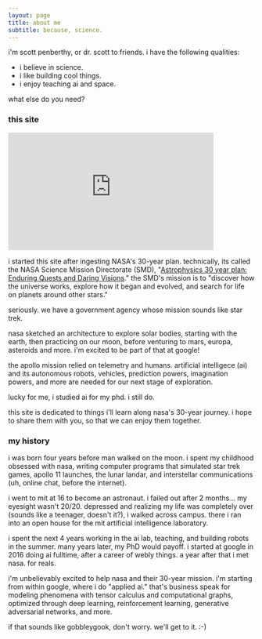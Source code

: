 ```yaml
---
layout: page
title: about me
subtitle: because, science.
---
```


i'm scott penberthy, or dr. scott to friends. i have the following qualities:

- i believe in science.
- i like building cool things.
- i enjoy teaching ai and space.

what else do you need?

### this site
<iframe width="420" height="240" src="https://www.youtube.com/embed/4pptCGR9N4g?rel=0;&autoplay=1&mute-1" frameborder="0" allow="accelerometer; autoplay; encrypted-media; gyroscope; picture-in-picture" allowfullscreen></iframe>

i started this site after ingesting NASA's 30-year plan.  technically, its called
the NASA Science Mission Directorate (SMD),
"[Astrophysics 30 year plan: Enduring Quests and Daring Visions](https://arxiv.org/pdf/1401.3741)."  the SMD's
mission is to "discover how the universe works,
explore how it began and evolved, and search for life on planets around other stars."

seriously.  we have a government agency whose mission sounds like star trek.

nasa 
sketched an architecture to explore solar bodies, starting with the earth, then 
practicing on our moon, before venturing to mars, europa, asteroids and more.  i'm 
excited to be part of that at google!

the apollo mission relied on telemetry and humans.  artificial intelligece (ai)
and its autonomous robots, vehicles, prediction powers, imagination powers, 
and more are needed for
our next stage of exploration.

lucky for me, i studied ai for my phd. i still do.

this site is dedicated to things i'll learn along nasa's 30-year journey.  i hope to share
them with you, so that we can enjoy them together.

### my history

i was born four years before man walked on the moon.  i spent my childhood obsessed with
nasa, writing computer programs that simulated star trek games, apollo 11 launches, 
the lunar landar, and interstellar communications (uh, online chat, before the
internet).

i went to mit at 16 to become an astronaut.  i failed out after 2 months... my eyesight
wasn't 20/20. depressed and realizing my life was completely over (sounds like a teenager,
doesn't it?), i walked across campus.  there i ran into an open house for the mit
artificial intelligence laboratory.

i spent the next 4 years working in the ai lab, teaching, and building robots in the summer.
many years later, my PhD would payoff.  i started at google in 2016 doing ai fulltime,
after a career of webly things.  a year after that i met nasa.  for reals.

i'm unbelievably excited to help nasa and their 30-year mission.  i'm starting
from within google, where i do "applied ai."  that's business speak for modeling
phenomena with tensor calculus and computational graphs, optimized through
deep learning, reinforcement learning, generative adversarial networks, and more.

if that sounds like gobbleygook, don't worry. we'll get to it.  :-)
